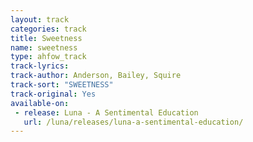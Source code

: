 ```yaml
---
layout: track
categories: track
title: Sweetness
name: sweetness
type: ahfow_track
track-lyrics: 
track-author: Anderson, Bailey, Squire
track-sort: "SWEETNESS"
track-original: Yes
available-on:
 - release: Luna - A Sentimental Education
   url: /luna/releases/luna-a-sentimental-education/
---
```


